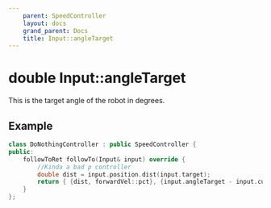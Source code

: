 ```yaml
---
    parent: SpeedController
    layout: docs
    grand_parent: Docs
    title: Input::angleTarget
---
```

# double Input::angleTarget
This is the target angle of the robot in degrees. 

## Example
```cpp
class DoNothingController : public SpeedController {
public: 
    followToRet followTo(Input& input) override {
        //Kinda a bad p controller
        double dist = input.position.dist(input.target);
        return { {dist, forwardVel::pct}, {input.angleTarget - input.currentAngle, angularVel::pctDiff} };
    }
};
```